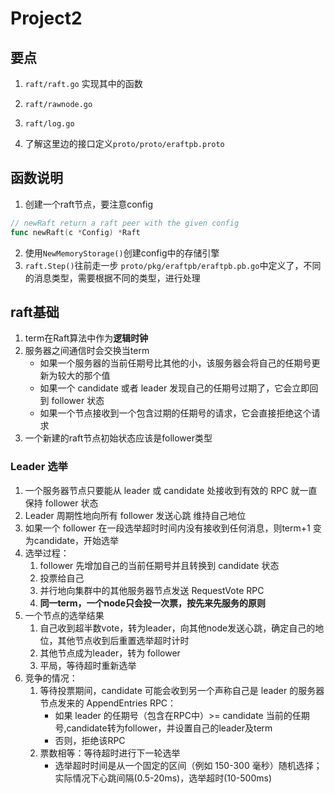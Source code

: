 # Project2

## 要点
1. `raft/raft.go` 实现其中的函数
2. `raft/rawnode.go`
3. `raft/log.go`

4. 了解这里边的接口定义`proto/proto/eraftpb.proto`

## 函数说明
1. 创建一个raft节点，要注意config
```go
// newRaft return a raft peer with the given config
func newRaft(c *Config) *Raft
```

2. 使用`NewMemoryStorage()`创建config中的存储引擎
3. `raft.Step()`往前走一步
    `proto/pkg/eraftpb/eraftpb.pb.go`中定义了，不同的消息类型，需要根据不同的类型，进行处理

## raft基础
1. term在Raft算法中作为**逻辑时钟**
2. 服务器之间通信时会交换当term
   - 如果一个服务器的当前任期号比其他的小，该服务器会将自己的任期号更新为较大的那个值
   - 如果一个 candidate 或者 leader 发现自己的任期号过期了，它会立即回到 follower 状态
   - 如果一个节点接收到一个包含过期的任期号的请求，它会直接拒绝这个请求
3. 一个新建的raft节点初始状态应该是follower类型
### Leader 选举
1. 一个服务器节点只要能从 leader 或 candidate 处接收到有效的 RPC 就一直保持 follower 状态
2. Leader 周期性地向所有 follower 发送心跳 维持自己地位
3. 如果一个 follower 在一段选举超时时间内没有接收到任何消息，则term+1 变为candidate，开始选举
4. 选举过程：
   1. follower 先增加自己的当前任期号并且转换到 candidate 状态
   2. 投票给自己
   3. 并行地向集群中的其他服务器节点发送 RequestVote RPC
   4. **同一term，一个node只会投一次票，按先来先服务的原则**
5. 一个节点的选举结果
   1. 自己收到超半数vote，转为leader，向其他node发送心跳，确定自己的地位，其他节点收到后重置选举超时计时
   2. 其他节点成为leader，转为 follower
   3. 平局，等待超时重新选举
6. 竞争的情况：
   1. 等待投票期间，candidate 可能会收到另一个声称自己是 leader 的服务器节点发来的 AppendEntries RPC：
      - 如果 leader 的任期号（包含在RPC中）>= candidate 当前的任期号,candidate转为follower，并设置自己的leader及term
      - 否则，拒绝该RPC
   2. 票数相等：等待超时进行下一轮选举
      - 选举超时时间是从一个固定的区间（例如 150-300 毫秒）随机选择；实际情况下心跳间隔(0.5-20ms)，选举超时(10-500ms)